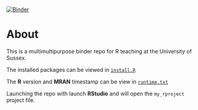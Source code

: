 [![Binder](https://mybinder.org/badge_logo.svg)](https://mybinder.org/v2/gh/ljcolling/staff-workshop/master?urlpath=rstudio)
# About 

This is a multimultipurpose binder repo for R teaching at the University of Sussex. 

The installed packages can be viewed in [`install.R`](install.R)

The **R** version and **MRAN** timestamp can be view in [`runtime.txt`](runtime.txt)

Launching the repo with launch **RStudio** and will open the `my_rproject` project file. 
